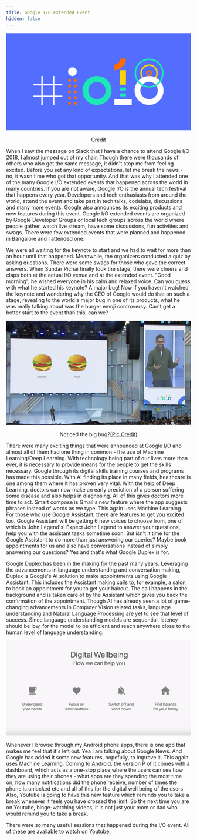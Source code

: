 ```yaml
---
title: Google I/O Extended Event
hidden: false
---
```

<p align="center"><img src="\assets\images\io18extended.png?raw=true" alt="" /></p>
<p align="center"><a href="https://events.google.com/io/">Credit</a></p>

When I saw the message on Slack that I have a chance to attend Google I/O 2018, I almost jumped out of my chair. Though there were thousands of others who also got the same message, it didn't stop me from feeling excited. Before you set any kind of expectations, let me break the news - no, it wasn't me who got that opportunity. And that was why I attended one of the many Google I/O extended events that happened across the world in many countries. If you are not aware, Google I/O is the annual tech festival that happens every year. Developers and tech enthusiasts from around the world, attend the event and take part in tech talks, codelabs, discussions and many more events. Google also announces its exciting products and new features during this event. Google I/O extended events are organized by Google Developer Groups or local tech groups across the world where people gather, watch live stream, have some discussions, fun activities and swags. There were few extended events that were planned and happened in Bangalore and I attended one.  

We were all waiting for the keynote to start and we had to wait for more than an hour until that happened. Meanwhile, the organizers conducted a quiz by asking questions. There were some swags for those who gave the correct answers. When Sundar Pichai finally took the stage, there were cheers and claps both at the actual I/O venue and at the extended event. "Good morning", he wished everyone in his calm and relaxed voice. Can you guess with what he started his keynote? A major bug! Now if you haven't watched the keynote and wondering why the CEO of Google would do that on such a stage, revealing to the world a major bug in one of its products, what he was really talking about was the burger emoji controversy. Can't get a better start to the event than this, can we?

<p align="center"><img src="\assets\images\burger.png?raw=true" alt=""/></p>
<p align="center">Noticed the big bug?<a href="https://www.businessinsider.in/Googles-CEO-kicked-off-the-big-Google-event-by-apologizing-about-the-inaccurate-burger-emoji-on-Android-then-he-showed-off-the-new-design/articleshow/64085799.cms">(Pic Credit)</a></p>  

There were many exciting things that were announced at Google I/O and almost all of them had one thing in common - the use of Machine Learning/Deep Learning. With technology being part of our lives more than ever, it is necessary to provide means for the people to get the skills necessary. Google through its digital skills training courses and programs has made this possible. With AI finding its place in many fields, healthcare is one among them where it has proven very vital. With the help of Deep Learning, doctors can now make an early prediction of a person suffering some disease and also helps in diagnosing. All of this gives doctors more time to act. Smart compose is Gmail's new feature where the app suggests phrases instead of words as we type. This again uses Machine Learning. For those who use Google Assistant, there are features to get you excited too. Google Assistant will be getting 6 new voices to choose from, one of which is John Legend's! Expect John Legend to answer your questions, help you with the assistant tasks sometime soon. But isn't it time for the Google Assistant to do more than just answering our queries? Maybe book appointments for us and also have conversations instead of simply answering our questions? Yes and that's what Google Duplex is for.    

Google Duplex has been in the making for the past many years. Leveraging the advancements in language understanding and conversation making, Duplex is Google's AI solution to make appointments using Google Assistant. This includes the Assistant making calls to, for example, a salon to book an appointment for you to get your haircut. The call happens in the background and is taken care of by the Assistant which gives you back the confirmation of the appointment. Though AI has already seen a lot of game-changing advancements in Computer Vision related tasks, language understanding and Natural Language Processing are yet to see that level of success. Since language understanding models are sequential, latency should be low, for the model to be efficient and reach anywhere close to the human level of language understanding.  

<p align="center"><img src="\assets\images\dashboard.png?raw=true" alt=""/></p>

Whenever I browse through my Android phone apps, there is one app that makes me feel that it's left out. Yea I am talking about Google News. And Google has added it some new features, hopefully, to improve it. This again uses Machine Learning. Coming to Android, the version P of it comes with a dashboard, which acts as a one-stop place where the users can see how they are using their phones - what apps are they spending the most time on, how many notifications did the phone receive, number of times the phone is unlocked etc and all of this for the digital well being of the users. Also, Youtube is going to have this new feature which reminds you to take a break whenever it feels you have crossed the limit. So the next time you are on Youtube, binge-watching videos, it is not just your mom or dad who would remind you to take a break.  

There were so many useful sessions that happened during the I/O event. All of these are available to watch on [Youtube](https://www.youtube.com/user/GoogleDevelopers/videos). 


















